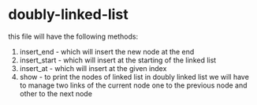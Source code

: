 # doubly-linked-list
this file will have the following methods:
1. insert_end - which will insert the new node at the end 
2. insert_start - which will insert at the starting of the linked list
3. insert_at - which will insert at the given index
4. show - to print the nodes of linked list
in doubly linked list we will have to manage two links of the current node one to the previous node and other to the next node